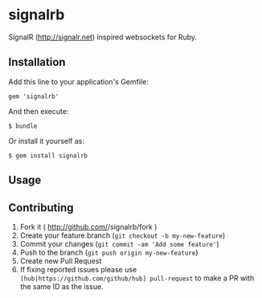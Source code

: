# signalrb

SignalR (http://signalr.net) inspired websockets for Ruby.

## Installation

Add this line to your application's Gemfile:

    gem 'signalrb'

And then execute:

    $ bundle

Or install it yourself as:

    $ gem install signalrb

## Usage


## Contributing

1. Fork it ( http://github.com/<my-github-username>/signalrb/fork )
2. Create your feature branch (`git checkout -b my-new-feature`)
3. Commit your changes (`git commit -am 'Add some feature'`)
4. Push to the branch (`git push origin my-new-feature`)
5. Create new Pull Request
6. If fixing reported issues please use `[hub|https://github.com/github/hub] pull-request` to make a PR with the same ID as the issue.

